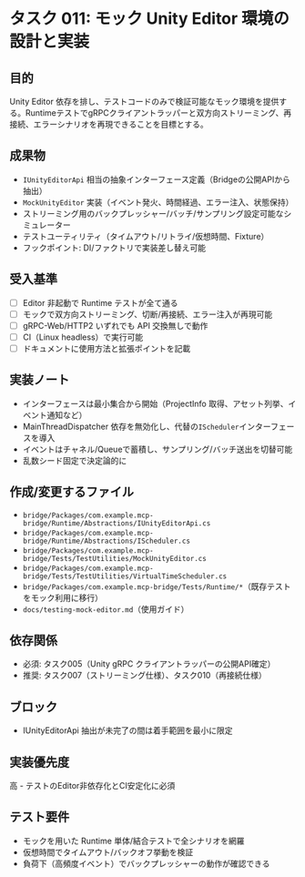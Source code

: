 # タスク 011: モック Unity Editor 環境の設計と実装

## 目的
Unity Editor 依存を排し、テストコードのみで検証可能なモック環境を提供する。RuntimeテストでgRPCクライアントラッパーと双方向ストリーミング、再接続、エラーシナリオを再現できることを目標とする。

## 成果物
- `IUnityEditorApi` 相当の抽象インターフェース定義（Bridgeの公開APIから抽出）
- `MockUnityEditor` 実装（イベント発火、時間経過、エラー注入、状態保持）
- ストリーミング用のバックプレッシャー/バッチ/サンプリング設定可能なシミュレーター
- テストユーティリティ（タイムアウト/リトライ/仮想時間、Fixture）
- フックポイント: DI/ファクトリで実装差し替え可能

## 受入基準
- [ ] Editor 非起動で Runtime テストが全て通る
- [ ] モックで双方向ストリーミング、切断/再接続、エラー注入が再現可能
- [ ] gRPC-Web/HTTP2 いずれでも API 交換無しで動作
- [ ] CI（Linux headless）で実行可能
- [ ] ドキュメントに使用方法と拡張ポイントを記載

## 実装ノート
- インターフェースは最小集合から開始（ProjectInfo 取得、アセット列挙、イベント通知など）
- MainThreadDispatcher 依存を無効化し、代替の`IScheduler`インターフェースを導入
- イベントはチャネル/Queueで蓄積し、サンプリング/バッチ送出を切替可能
- 乱数シード固定で決定論的に

## 作成/変更するファイル
- `bridge/Packages/com.example.mcp-bridge/Runtime/Abstractions/IUnityEditorApi.cs`
- `bridge/Packages/com.example.mcp-bridge/Runtime/Abstractions/IScheduler.cs`
- `bridge/Packages/com.example.mcp-bridge/Tests/TestUtilities/MockUnityEditor.cs`
- `bridge/Packages/com.example.mcp-bridge/Tests/TestUtilities/VirtualTimeScheduler.cs`
- `bridge/Packages/com.example.mcp-bridge/Tests/Runtime/*`（既存テストをモック利用に移行）
- `docs/testing-mock-editor.md`（使用ガイド）

## 依存関係
- 必須: タスク005（Unity gRPC クライアントラッパーの公開API確定）
- 推奨: タスク007（ストリーミング仕様）、タスク010（再接続仕様）

## ブロック
- IUnityEditorApi 抽出が未完了の間は着手範囲を最小に限定

## 実装優先度
高 - テストのEditor非依存化とCI安定化に必須

## テスト要件
- モックを用いた Runtime 単体/結合テストで全シナリオを網羅
- 仮想時間でタイムアウト/バックオフ挙動を検証
- 負荷下（高頻度イベント）でバックプレッシャーの動作が確認できる
